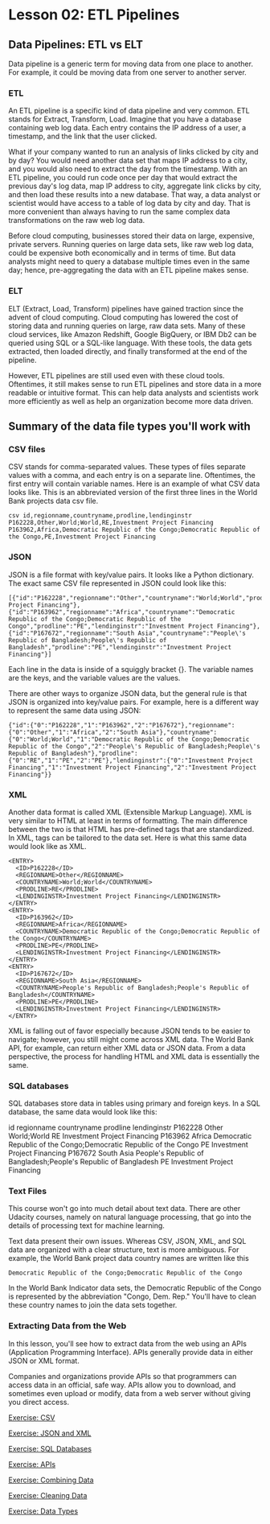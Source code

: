# Lesson 02: ETL Pipelines

## Data Pipelines: ETL vs ELT
Data pipeline is a generic term for moving data from one place to another. For example, it could be moving data from one server to another server.

### ETL
An ETL pipeline is a specific kind of data pipeline and very common. ETL stands for Extract, Transform, Load. Imagine that you have a database containing web log data. Each entry contains the IP address of a user, a timestamp, and the link that the user clicked.

What if your company wanted to run an analysis of links clicked by city and by day? You would need another data set that maps IP address to a city, and you would also need to extract the day from the timestamp. With an ETL pipeline, you could run code once per day that would extract the previous day's log data, map IP address to city, aggregate link clicks by city, and then load these results into a new database. That way, a data analyst or scientist would have access to a table of log data by city and day. That is more convenient than always having to run the same complex data transformations on the raw web log data.

Before cloud computing, businesses stored their data on large, expensive, private servers. Running queries on large data sets, like raw web log data, could be expensive both economically and in terms of time. But data analysts might need to query a database multiple times even in the same day; hence, pre-aggregating the data with an ETL pipeline makes sense.

### ELT
ELT (Extract, Load, Transform) pipelines have gained traction since the advent of cloud computing. Cloud computing has lowered the cost of storing data and running queries on large, raw data sets. Many of these cloud services, like Amazon Redshift, Google BigQuery, or IBM Db2 can be queried using SQL or a SQL-like language. With these tools, the data gets extracted, then loaded directly, and finally transformed at the end of the pipeline.

However, ETL pipelines are still used even with these cloud tools. Oftentimes, it still makes sense to run ETL pipelines and store data in a more readable or intuitive format. This can help data analysts and scientists work more efficiently as well as help an organization become more data driven.

## Summary of the data file types you'll work with
### CSV files
CSV stands for comma-separated values. These types of files separate values with a comma, and each entry is on a separate line. Oftentimes, the first entry will contain variable names. Here is an example of what CSV data looks like. This is an abbreviated version of the first three lines in the World Bank projects data csv file.
```
csv id,regionname,countryname,prodline,lendinginstr P162228,Other,World;World,RE,Investment Project Financing P163962,Africa,Democratic Republic of the Congo;Democratic Republic of the Congo,PE,Investment Project Financing
```
### JSON
JSON is a file format with key/value pairs. It looks like a Python dictionary. The exact same CSV file represented in JSON could look like this:
```
[{"id":"P162228","regionname":"Other","countryname":"World;World","prodline":"RE","lendinginstr":"Investment Project Financing"},{"id":"P163962","regionname":"Africa","countryname":"Democratic Republic of the Congo;Democratic Republic of the Congo","prodline":"PE","lendinginstr":"Investment Project Financing"},{"id":"P167672","regionname":"South Asia","countryname":"People\'s Republic of Bangladesh;People\'s Republic of Bangladesh","prodline":"PE","lendinginstr":"Investment Project Financing"}]
```
Each line in the data is inside of a squiggly bracket {}. The variable names are the keys, and the variable values are the values.

There are other ways to organize JSON data, but the general rule is that JSON is organized into key/value pairs. For example, here is a different way to represent the same data using JSON:
```
{"id":{"0":"P162228","1":"P163962","2":"P167672"},"regionname":{"0":"Other","1":"Africa","2":"South Asia"},"countryname":{"0":"World;World","1":"Democratic Republic of the Congo;Democratic Republic of the Congo","2":"People\'s Republic of Bangladesh;People\'s Republic of Bangladesh"},"prodline":{"0":"RE","1":"PE","2":"PE"},"lendinginstr":{"0":"Investment Project Financing","1":"Investment Project Financing","2":"Investment Project Financing"}}
```
### XML
Another data format is called XML (Extensible Markup Language). XML is very similar to HTML at least in terms of formatting. The main difference between the two is that HTML has pre-defined tags that are standardized. In XML, tags can be tailored to the data set. Here is what this same data would look like as XML.
```
<ENTRY>
  <ID>P162228</ID>
  <REGIONNAME>Other</REGIONNAME>
  <COUNTRYNAME>World;World</COUNTRYNAME>
  <PRODLINE>RE</PRODLINE>
  <LENDINGINSTR>Investment Project Financing</LENDINGINSTR>
</ENTRY>
<ENTRY>
  <ID>P163962</ID>
  <REGIONNAME>Africa</REGIONNAME>
  <COUNTRYNAME>Democratic Republic of the Congo;Democratic Republic of the Congo</COUNTRYNAME>
  <PRODLINE>PE</PRODLINE>
  <LENDINGINSTR>Investment Project Financing</LENDINGINSTR>
</ENTRY>
<ENTRY>
  <ID>P167672</ID>
  <REGIONNAME>South Asia</REGIONNAME>
  <COUNTRYNAME>People's Republic of Bangladesh;People's Republic of Bangladesh</COUNTRYNAME>
  <PRODLINE>PE</PRODLINE>
  <LENDINGINSTR>Investment Project Financing</LENDINGINSTR>
</ENTRY>
```
XML is falling out of favor especially because JSON tends to be easier to navigate; however, you still might come across XML data. The World Bank API, for example, can return either XML data or JSON data. From a data perspective, the process for handling HTML and XML data is essentially the same.

### SQL databases
SQL databases store data in tables using primary and foreign keys. In a SQL database, the same data would look like this:

id	regionname	countryname	prodline	lendinginstr
P162228	Other	World;World	RE	Investment Project Financing
P163962	Africa	Democratic Republic of the Congo;Democratic Republic of the Congo	PE	Investment Project Financing
P167672	South Asia	People's Republic of Bangladesh;People's Republic of Bangladesh	PE	Investment Project Financing

### Text Files
This course won't go into much detail about text data. There are other Udacity courses, namely on natural language processing, that go into the details of processing text for machine learning.

Text data present their own issues. Whereas CSV, JSON, XML, and SQL data are organized with a clear structure, text is more ambiguous. For example, the World Bank project data country names are written like this
```
Democratic Republic of the Congo;Democratic Republic of the Congo
```
In the World Bank Indicator data sets, the Democratic Republic of the Congo is represented by the abbreviation "Congo, Dem. Rep." You'll have to clean these country names to join the data sets together.

### Extracting Data from the Web
In this lesson, you'll see how to extract data from the web using an APIs (Application Programming Interface). APIs generally provide data in either JSON or XML format.

Companies and organizations provide APIs so that programmers can access data in an official, safe way. APIs allow you to download, and sometimes even upload or modify, data from a web server without giving you direct access.

[Exercise: CSV](https://github.com/chloehuang123/Udacity-Nano-Degree-Data-Scientist/blob/main/Lesson%2002:%20ETL%20Pipelines/1_csv_exercise.ipynb)

[Exercise: JSON and XML](https://github.com/chloehuang123/Udacity-Nano-Degree-Data-Scientist/blob/main/Lesson%2002:%20ETL%20Pipelines/2_extract_exercise.ipynb)

[Exercise: SQL Databases](https://github.com/chloehuang123/Udacity-Nano-Degree-Data-Scientist/blob/main/Lesson%2002:%20ETL%20Pipelines/3_sql_exercise.ipynb)

[Exercise: APIs](https://github.com/chloehuang123/Udacity-Nano-Degree-Data-Scientist/blob/main/Lesson%2002:%20ETL%20Pipelines/4_api_exercise.ipynb)

[Exercise: Combining Data](https://github.com/chloehuang123/Udacity-Nano-Degree-Data-Scientist/blob/main/Lesson%2002:%20ETL%20Pipelines/5_combining_data.ipynb)

[Exercise: Cleaning Data](https://github.com/chloehuang123/Udacity-Nano-Degree-Data-Scientist/blob/main/Lesson%2002:%20ETL%20Pipelines/6_cleaning_data.ipynb)

[Exercise: Data Types](https://github.com/chloehuang123/Udacity-Nano-Degree-Data-Scientist/blob/main/Lesson%2002:%20ETL%20Pipelines/7_datatypes_exercise.ipynb)
